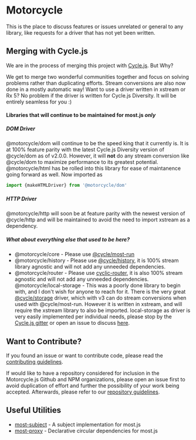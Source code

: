 # Motorcycle

This is the place to discuss features or issues unrelated or general to any library,
like requests for a driver that has not yet been written.

## Merging with Cycle.js
We are in the process of merging this project with [Cycle.js](https://github.com/cyclejs). But Why?


We get to merge two wonderful communities together and focus on solving problems rather than duplicating efforts. 
Stream conversions are also now done in a mostly automatic way! 
Want to use a driver written in xstream or Rx 5? No problem if the driver is written for Cycle.js Diversity. It will be entirely seamless for you :)

#### Libraries that will continue to be maintained for most.js *only*

##### **DOM Driver**
@motorcycle/dom will continue to be the speed king that it currently is. It is at 100% feature parity with the latest Cycle.js Diversity version of @cycle/dom as of v2.0.0. However, it will **not** do any stream conversion like @cycle/dom to maximize performance to its greatest potential. @motorcycle/html has be rolled into this library for ease of maintanence going forward as well. Now imported as 

```js
import {makeHTMLDriver} from '@motorcycle/dom'
```

##### **HTTP Driver**
@motorcycle/http will soon be at feature parity with the newest version of @cycle/http and will be maintained to avoid the need to import xstream as a dependency.

##### **What about everything else that used to be here?**
- @motorcycle/core - Please use [@cycle/most-run](https://github.com/cyclejs/most-run)
- @motorcycle/history - Please use [@cycle/history](https://github.com/cyclejs/history), it is 100% stream library agnostic and will not add any unneeded dependencies.
- @motorcycle/router - Please use [cyclic-router](https://github.com/cyclejs-community/cyclic-router), it is also 100% stream agnostic and will not add any unneeded dependencies.
@motorcycle/local-storage - This was a poorly done library to begin with, and I don't wish for anyone to reach for it. There is the very great [@cycle/storage](https://github.com/cyclejs/storage) driver, which with v3 can do stream conversions when used with @cycle/most-run. However it is written in xstream, and will require the xstream library to also be imported. local-storage as driver is very easily implemented per individual needs, please stop by the [Cycle.js gitter](https://gitter.im/cyclejs/core) or open an issue to discuss [here](https://github.com/cyclejs-community/cyclejs-community/issues/new).


## Want to Contribute?

If you found an issue or want to contribute code, please read
the [contributing guidelines](CONTRIBUTING.md).

If would like to have a repository considered for inclusion in the
Motorcycle.js Github and NPM organizations, please open an issue first to avoid
duplication of effort and further the possibility of your work being accepted.
Afterwards, please refer to our [repository guidelines](REPOSITORIES.md).

## Useful Utilities
- [most-subject](https://github.com/TylorS/most-subject) - A subject
implementation for most.js
- [most-proxy](https://github.com/Tylors/most-proxy) - Declarative circular dependencies for most.js
